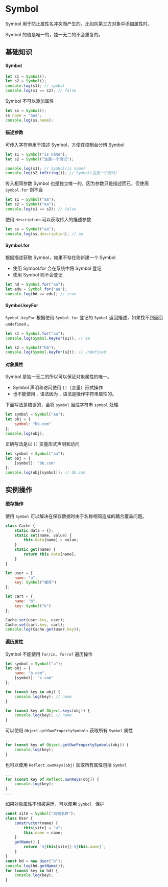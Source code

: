 # Symbol

Symbol 用于防止属性名冲突而产生的，比如向第三方对象中添加属性时。

Symbol 的值是唯一的，独一无二的不会重复的。



## 基础知识

#### Symbol

```js
let s1 = Symbol();
let s2 = Symbol();
console.log(s1); // symbol
console.log(s1 == s2); // false
```

Symbol 不可以添加属性

```js
let ss = Symbol();
ss.name = "aaa";
console.log(ss.name);
```



#### 描述参数

可传入字符串用于描述 Symbol，方便在控制台分辨 Symbol

```js
let s1 = Symbol("is name");
let s2 = Symbol("这是一个测试");

console.log(s1); // Symbol(is name)
console.log(s2.toString()); // Symbol(这是一个测试)
```

传入相同参数 Symbol 也是独立唯一的，因为参数只是描述而已，但使用 `Symbol.for` 则不会

```js
let s1 = Symbol("aa");
let s2 = Symbol("aa");
console.log(s1 == s2); // false
```

使用 `description` 可以获取传入的描述参数

```js
let ss = Symbol("aa");
console.log(ss.description); // aa
```



#### Symbol.for

根据描述获取 Symbol，如果不存在则新建一个 Symbol

- 使用 Symbol.for 会在系统中将 Symbol 登记
- 使用 Symbol 则不会登记

```js
let hd = Symbol.for("aa");
let edu = Symbol.for("aa");
console.log(hd == edu); // true
```



#### Symbol.keyFor

`Symbol.keyFor` 根据使用 `Symbol.for` 登记的 `Symbol` 返回描述，如果找不到返回 `undefined` 。

```js
let s1 = Symbol.for("aa");
console.log(Symbol.keyFor(s1)); // aa

let s2 = Symbol("bb");
console.log(Symbol.keyFor(s2)); // undefined
```



#### 对象属性

Symbol 是独一无二的所以可以保证对象属性的唯一。

- Symbol 声明和访问使用 `[]`（变量）形式操作
- 也不能使用 `.` 语法因为 `.` 语法是操作字符串属性的。

下面写法是错误的，会将 `symbol` 当成字符串 `symbol` 处理

```js
let symbol = Symbol("aa");
let obj = {
    symbol: "bb.com"
};
console.log(obj);
```

正确写法是以 `[]` 变量形式声明和访问

```js
let symbol = Symbol("aa");
let obj = {
    [symbol]: "bb.com"
};
console.log(obj[symbol]); // bb.com
```



## 实例操作

#### 缓存操作

使用 `Symbol` 可以解决在保存数据时由于名称相同造成的耦合覆盖问题。

```js
class Cache {
    static data = {};
    static set(name, value) {
        this.data[name] = value;
    }
    static get(name) {
        return this.data[name];
    }
}

let user = {
    name: "a",
    key: Symbol("缓存")
};

let cart = {
    name: "b",
    key: Symbol("b")
};

Cache.set(user.key, user);
Cache.set(cart.key, cart);
console.log(Cache.get(user.key));
```



#### 遍历属性

Symbol 不能使用 `for/in`、`for/of` 遍历操作

```js
let symbol = Symbol("a");
let obj = {
    name: "b.com",
    [symbol]: "c.com"
};

for (const key in obj) {
    console.log(key); // name
}

for (const key of Object.keys(obj)) {
    console.log(key); // name
}
```

可以使用 `Object.getOwnPropertySymbols` 获取所有 `Symbol` 属性

```js
...
for (const key of Object.getOwnPropertySymbols(obj)) {
    console.log(key);
}
```

也可以使用 `Reflect.ownKeys(obj)` 获取所有属性包括 `Symbol`

```js
...
for (const key of Reflect.ownKeys(obj)) {
    console.log(key);
}
...
```

如果对象属性不想被遍历，可以使用 `Symbol ` 保护

```js
const site = Symbol("网站名称");
class User {
    constructor(name) {
        this[site] = "a";
        this.name = name;
    }
    getName() {
        return `${this[site]}-${this.name}`;
    }
}
const hd = new User("b");
console.log(hd.getName());
for (const key in hd) {
    console.log(key);
}
```

